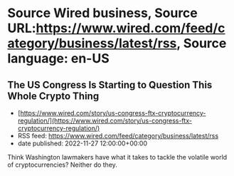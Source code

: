 # Source Wired business, Source URL:https://www.wired.com/feed/category/business/latest/rss, Source language: en-US

## The US Congress Is Starting to Question This Whole Crypto Thing
 - [https://www.wired.com/story/us-congress-ftx-cryptocurrency-regulation/](https://www.wired.com/story/us-congress-ftx-cryptocurrency-regulation/)
 - RSS feed: https://www.wired.com/feed/category/business/latest/rss
 - date published: 2022-11-27 12:00:00+00:00

Think Washington lawmakers have what it takes to tackle the volatile world of cryptocurrencies? Neither do they.
